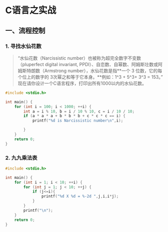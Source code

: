 # C语言之实战

## 一、流程控制

### 1. 寻找水仙花数

> “水仙花数（Narcissistic number）也被称为超完全数字不变数（pluperfect digital invariant, PPDI）、自恋数、自幂数、阿姆斯壮数或阿姆斯特朗数（Armstrong number），水仙花数是指**一个 3 位数，它的每个位上的数字的 3次幂之和等于它本身。**例如：1^3 + 5^3+ 3^3 = 153。”
现在请你设计一个C语言程序，打印出所有1000以内的水仙花数。
```c
#include <stdio.h>

int main() {
    for (int i = 100; i < 1000; ++i) {
        int a = i % 10, b = i / 10 % 10, c = i / 10 / 10;
        if (a * a * a + b * b * b + c * c * c == i) {
            printf("%d is Narcissistic number\n",i);

        }
    }
    return 0;
}

```

### 2. 九九乘法表

```c
#include <stdio.h>

int main() {
    for (int i = 1; i < 10; ++i) {
        for (int j = 1; j < 10; ++j) {
            if (j<=i){
                printf("%d X %d = %-2d ",j,i,i*j);
            }
        }
        printf("\n");
    }
    return 0;
}

```

